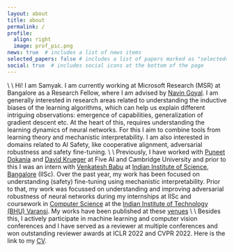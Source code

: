 ```yaml
---
layout: about
title: about
permalink: /
profile:
  align: right
  image: prof_pic.png
news: true  # includes a list of news items
selected_papers: false # includes a list of papers marked as "selected={false}"
social: true  # includes social icons at the bottom of the page
---
```

\\
\\
Hi! I am Samyak. I am currently working at Microsoft Research (MSR) at Bangalore as a Research Fellow, where I am advised by [Navin Goyal](https://scholar.google.com/citations?user=w8WJCnkAAAAJ&hl=en). I am generally interested in research areas related to understanding the inductive biases of the learning algorithms, which can help us explain different intriguing observations: emergence of capabilities, generalization of gradient descent etc. At the heart of this, requires understanding the learning dynamics of neural networks. For this I aim to combine tools from learning theory and mechanistic interpretability. I am also interested in domains related to AI Safety, like cooperative alignment, adversarial robustness and safety fine-tuning.
\\
\\
Previously, I have worked with [Puneet Dokania](https://puneetkdokania.github.io) and [David Krueger](https://www.kasl.ai) at Five AI and Cambridge University and prior to this I was an intern with [Venkatesh Babu](https://val.cds.iisc.ac.in/) at [Indian Institute of Science, Bangalore](https://iisc.ac.in/) (IISc). Over the past year, my work has been focused on understanding (safety) fine-tuning using mechanistic interpretability. Prior to that, my work was focussed on understanding and improving adversarial robustness of neural networks during my internships at IISc and coursework in [Computer Science](https://www.iitbhu.ac.in/dept/cse) at the [Indian Institute of Technology (BHU) Varansi](https://www.iitbhu.ac.in/). My works have been published at these [venues](https://scholar.google.pl/citations?user=aKCRSv0AAAAJ&hl=en)
\\
\\
Besides this, I actively participate in machine learning  and computer vision conferences and I have served as a reviewer at multiple conferences and won outstanding reviewer awards at ICLR 2022 and CVPR 2022.
Here is the link to my [CV](https://drive.google.com/file/d/1WGkicIJ8dW3nZ51kVl_ZNyv66our7V7k/view?usp=sharing).
